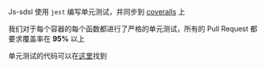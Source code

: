 Js-sdsl 使用 `jest` 编写单元测试，并同步到 [coveralls](https://coveralls.io/github/ZLY201/js-sdsl) 上

我们对于每个容器的每个函数都进行了严格的单元测试，所有的 Pull Request 都要求覆盖率在 **95%** 以上

单元测试的代码可以在[这里](https://github.com/ZLY201/js-sdsl/tree/main/test)找到
